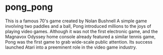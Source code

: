 # pong_pong
This is a famous 70's game created by Nolan Bushnell
A simple game involving two paddles and a ball, Pong introduced millions to the joys of playing video games. Although it was not the first electronic game, and the Magnavox Odyssey home console already featured a similar tennis game, Pong was the first game to grab wide-scale public attention. Its success launched Atari into a preeminent role in the video game industry.

